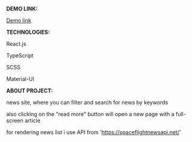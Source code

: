 <b>DEMO LINK:</b>

<a href="https://yuriipronin.github.io/codeBridge/">Demo link</a>

<b>TECHNOLOGIES:</b>

React.js

TypeScript

SCSS

Material-UI

<b>ABOUT PROJECT:</b>

news site, where you can filter and search for news by keywords

also clicking on the "read more" button will open a new page with a full-screen article

for rendering news list i use API from 'https://spaceflightnewsapi.net/'
